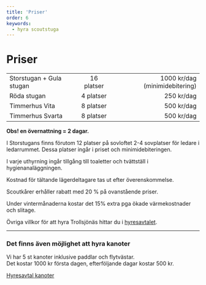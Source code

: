 ```yaml
---
title: 'Priser'
order: 6
keywords:
  - hyra scoutstuga
---
```


# Priser

|         |            |   |
| -------------            |:-----------:| -----:|
| Storstugan + Gula stugan | 16 platser  | 1000 kr/dag  (minimidebitering) |
| Röda stugan              | 4 platser   | 250 kr/dag |
| Timmerhus Vita           | 8 platser   | 500 kr/dag |
| Timmerhus Svarta         | 8 platser   | 500 kr/dag |

**Obs! en övernattning = 2 dagar.**

I Storstugans finns förutom 12 platser på sovloftet 2-4 sovplatser för ledare i ledarrummet. Dessa platser ingår i priset och minimidebiteringen.

I varje uthyrning ingår tillgång till toaletter och tvättställ i hygienanaläggningen.

Kostnad för tältande lägerdeltagare tas ut efter överenskommelse.

Scoutkårer erhåller rabatt med 20 % på ovanstående priser.

Under vintermånaderna kostar det 15% extra pga ökade värmekostnader och slitage.

Övriga villkor för att hyra Trollsjönäs hittar du i [hyresavtalet](hyresavtal.pdf).
___
### Det finns även möjlighet att hyra kanoter

Vi har 5 st kanoter inklusive paddlar och flytvästar.  
Det kostar 1000 kr första dagen, efterföljande dagar kostar 500 kr.

[Hyresavtal kanoter](hyresavtal-kanoter.pdf)

